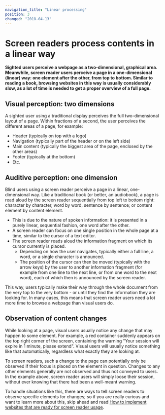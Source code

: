 ```yaml
---
navigation_title: "Linear processing"
position: 3
changed: "2018-04-13"
---
```


# Screen readers process contents in a linear way

**Sighted users perceive a webpage as a two-dimensional, graphical area. Meanwhile, screen reader users perceive a page in a one-dimensional (linear) way: one element after the other, from top to bottom. Similar to reading a book, browsing websites in this way is usually considerably slow, as a lot of time is needed to get a proper overview of a full page.**

## Visual perception: two dimensions

A sighted user using a traditional display perceives the full two-dimensional layout of a page. Within fractions of a second, the user perceives the different areas of a page, for example:

- Header (typically on top with a logo)
- Navigation (typically part of the header or on the left side)
- Main content (typically the biggest area of the page, enclosed by the other areas)
- Footer (typically at the bottom)
- Etc.

## Auditive perception: one dimension

Blind users using a screen reader perceive a page in a linear, one-dimensional way. Like a traditional book (or better, an audiobook), a page is read aloud by the screen reader sequentially from top left to bottom right: character by character, word by word, sentence by sentence; or content element by content element.

- This is due to the nature of spoken information: it is presented in a purely linear, sequential fashion, one word after the other.
- A screen reader can focus on one single position in the whole page at a time, similar to the cursor of a text editor.
- The screen reader reads aloud the information fragment on which its cursor currently is placed.
    - Depending on how the user navigates, typically either a full line, a word, or a single character is announced.
    - The position of the cursor can then be moved (typically with the arrow keys) by the user to another information fragment (for example from one line to the next line, or from one word to the next word), each of which then is announced by the screen reader.

This way, users typically make their way through the whole document from the very top to the very bottom - or until they find the information they are looking for. In many cases, this means that screen reader users need a lot more time to browse a webpage than visual users do.

## Observation of content changes

While looking at a page, visual users usually notice any change that may happen to some element. For example, a red container suddenly appears on the top right corner of the screen, containing the warning "Your session will expire in 1 minute, please extend". Visual users will usually notice something like that automatically, regardless what exactly they are looking at.

To screen readers, such a change to the page can potentially only be observed if their focus is placed on the element in question. Changes to any other elements generally are not observed and thus not conveyed to users. In the example above, screen reader users will simply loose their session, without ever knowing that there had been a well-meant warning.

To handle situations like this, there are ways to tell screen readers to observe specific elements for changes; so if you are really curious and want to learn more about this, skip ahead and read [How to implement websites that are ready for screen reader usage](/knowledge/desktop-screen-readers/how-to-implement).